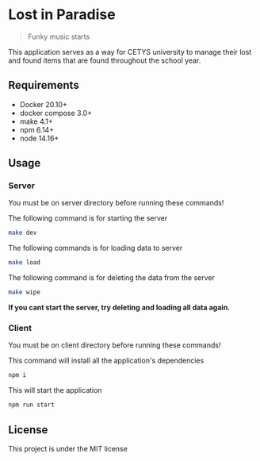 # Lost in Paradise

> Funky music starts

This application serves as a way for CETYS university to manage their lost and found items that are found throughout the school year.

## Requirements
- Docker 20.10+
- docker compose 3.0+
- make 4.1+
- npm 6.14+
- node 14.16+

## Usage

### Server
You must be on server directory before running these commands!

The following command is for starting the server
```bash
make dev
```
The following commands is for loading data to server
```bash
make load
```
The following command is for deleting the data from the server
```bash
make wipe
```
**If you cant start the server, try deleting and loading all data again.**
### Client
You must be on client directory before running these commands!

This command will install all the application's dependencies
```bash
npm i
```
This will start the application
```bash
npm run start
```

## License
This project is under the MIT license
